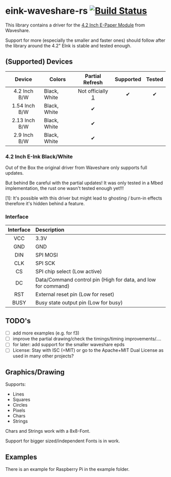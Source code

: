 # eink-waveshare-rs [![Build Status](https://travis-ci.com/Caemor/eink-waveshare-rs.svg?branch=master)](https://travis-ci.com/Caemor/eink-waveshare-rs)

This library contains a driver for the [4.2 Inch E-Paper Module](https://www.waveshare.com/wiki/4.2inch_e-Paper_Module) from Waveshare.

Support for more (especially the smaller and faster ones) should follow after the library around the 4.2" EInk is stable and tested enough.

## (Supported) Devices

| Device | Colors | Partial Refresh | Supported | Tested |
| :---: | --- | :---: | :---: | :---: |
| 4.2 Inch B/W | Black, White | Not officially [1](#42-inch-e-ink-blackwhite) | ✔ | ✔ |
| 1.54 Inch B/W | Black, White | ✔ |  |  |
| 2.13 Inch B/W | Black, White | ✔ |  |  |
| 2.9 Inch B/W | Black, White | ✔ |  |  |


### 4.2 Inch E-Ink Black/White

Out of the Box the original driver from Waveshare only supports full updates. 

But behind Be careful with the partial updates!
It was only tested in a Mbed implementation, the rust one wasn't tested enough yet!!!

[1]: It's possible with this driver but might lead to ghosting / burn-in effects therefore it's hidden behind a feature.

### Interface

| Interface | Description |
| :---: |  :--- |
| VCC 	|   3.3V |
| GND   | 	GND |
| DIN   | 	SPI MOSI |
| CLK   | 	SPI SCK |
| CS    | 	SPI chip select (Low active) |
| DC    | 	Data/Command control pin (High for data, and low for command) |
| RST   | 	External reset pin (Low for reset) |
| BUSY  | 	Busy state output pin (Low for busy)  |

## TODO's

- [ ] add more examples (e.g. for f3)
- [ ] improve the partial drawing/check the timings/timing improvements/....
- [ ] for later: add support for the smaller waveshare epds
- [ ] License: Stay with ISC (=MIT) or go to the Apache+MIT Dual License as used in many other projects?

## Graphics/Drawing

Supports:
- Lines
- Squares
- Circles
- Pixels
- Chars
- Strings

Chars and Strings work with a 8x8-Font.

Support for bigger sized/independent Fonts is in work.

## Examples

There is an example for Raspberry Pi in the example folder.




